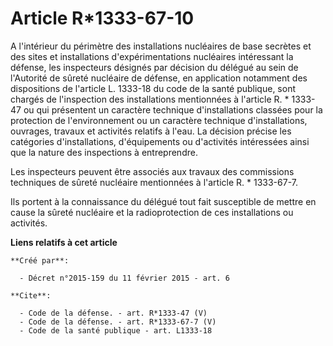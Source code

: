 # Article R*1333-67-10

A l'intérieur du périmètre des installations nucléaires de base secrètes et des sites et installations d'expérimentations
nucléaires intéressant la défense, les inspecteurs désignés par décision du délégué au sein de l'Autorité de sûreté nucléaire
de défense, en application notamment des dispositions de l'article L. 1333-18 du code de la santé publique, sont chargés de
l'inspection des installations mentionnées à l'article R. * 1333-47 ou qui présentent un caractère technique d'installations
classées pour la protection de l'environnement ou un caractère technique d'installations, ouvrages, travaux et activités
relatifs à l'eau. La décision précise les catégories d'installations, d'équipements ou d'activités intéressées ainsi que la
nature des inspections à entreprendre. 

Les inspecteurs peuvent être associés aux travaux des commissions techniques de sûreté nucléaire mentionnées à l'article R. *
1333-67-7. 

Ils portent à la connaissance du délégué tout fait susceptible de mettre en cause la sûreté nucléaire et la radioprotection
de ces installations ou activités.

**Liens relatifs à cet article**

	**Créé par**:

	  - Décret n°2015-159 du 11 février 2015 - art. 6

	**Cite**:

	  - Code de la défense. - art. R*1333-47 (V)
	  - Code de la défense. - art. R*1333-67-7 (V)
	  - Code de la santé publique - art. L1333-18
